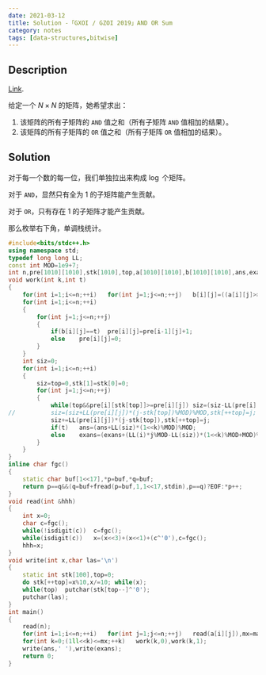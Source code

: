 ```yaml
---
date: 2021-03-12
title: Solution -「GXOI / GZOI 2019」AND OR Sum
category: notes
tags: [data-structures,bitwise]
---
```


## Description

[Link](https://www.luogu.com.cn/problem/P5300).

给定一个 $N \times N$ 的矩阵，她希望求出：

1. 该矩阵的所有子矩阵的 $\texttt{AND}$ 值之和（所有子矩阵 $\texttt{AND}$ 值相加的结果）。
2. 该矩阵的所有子矩阵的 $\texttt{OR}$ 值之和（所有子矩阵 $\texttt{OR}$ 值相加的结果）。

## Solution

对于每一个数的每一位，我们单独拉出来构成 $\log$ 个矩阵。

对于 $\texttt{AND}$，显然只有全为 $1$ 的子矩阵能产生贡献。

对于 $\texttt{OR}$，只有存在 $1$ 的子矩阵才能产生贡献。

那么枚举右下角，单调栈统计。

```cpp
#include<bits/stdc++.h>
using namespace std;
typedef long long LL;
const int MOD=1e9+7;
int n,pre[1010][1010],stk[1010],top,a[1010][1010],b[1010][1010],ans,exans,mx;
void work(int k,int t)
{
	for(int i=1;i<=n;++i)	for(int j=1;j<=n;++j)	b[i][j]=((a[i][j]>>k)&1);
	for(int i=1;i<=n;++i)
	{
		for(int j=1;j<=n;++j)
		{
			if(b[i][j]==t)	pre[i][j]=pre[i-1][j]+1;
			else	pre[i][j]=0;
		}
	}
	int siz=0;
	for(int i=1;i<=n;++i)
	{
		siz=top=0,stk[1]=stk[0]=0;
		for(int j=1;j<=n;++j)
		{
			while(top&&pre[i][stk[top]]>=pre[i][j])	siz=(siz-LL(pre[i][stk[top]])*(stk[top]-stk[top-1])%MOD+MOD)%MOD,--top;
//			siz=(siz+LL(pre[i][j])*(j-stk[top])%MOD)%MOD,stk[++top]=j;
			siz+=LL(pre[i][j])*(j-stk[top]),stk[++top]=j;
			if(t)	ans=(ans+LL(siz)*(1<<k)%MOD)%MOD;
			else	exans=(exans+(LL(i)*j%MOD-LL(siz))*(1<<k)%MOD+MOD)%MOD;
		}
	}
}
inline char fgc()
{
	static char buf[1<<17],*p=buf,*q=buf;
	return p==q&&(q=buf+fread(p=buf,1,1<<17,stdin),p==q)?EOF:*p++;
}
void read(int &hhh)
{
	int x=0;
	char c=fgc();
	while(!isdigit(c))	c=fgc();
	while(isdigit(c))	x=(x<<3)+(x<<1)+(c^'0'),c=fgc();
	hhh=x;
}
void write(int x,char las='\n')
{
	static int stk[100],top=0;
	do stk[++top]=x%10,x/=10; while(x);
	while(top)	putchar(stk[top--]^'0');
	putchar(las);
}
int main()
{
	read(n);
	for(int i=1;i<=n;++i)	for(int j=1;j<=n;++j)	read(a[i][j]),mx=max(mx,a[i][j]);
	for(int k=0;(1ll<<k)<=mx;++k)	work(k,0),work(k,1);
	write(ans,' '),write(exans);
	return 0;
}
```
    